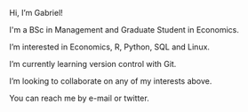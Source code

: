 Hi, I’m Gabriel!

I'm a BSc in Management and Graduate Student in Economics.

I’m interested in Economics, R, Python, SQL and Linux.

I’m currently learning version control with Git.

I’m looking to collaborate on any of my interests above.

You can reach me by e-mail or twitter.
